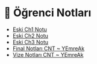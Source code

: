 # 📕 Öğrenci Notları

<!--Index-->

- [Eski Ch1 Notu](./Eski%20Ch1%20Notu.pdf)
- [Eski Ch2 Notu](./Eski%20Ch2%20Notu.pdf)
- [Eski Ch3 Notu](./Eski%20Ch3%20Notu.pdf)
- [Final Notları CNT ~ YEmreAk](./Final%20Notlar%C4%B1%20CNT%20~%20YEmreAk.pdf)
- [Vize Notları CNT ~ YEmreAk](./Vize%20Notlar%C4%B1%20CNT%20~%20YEmreAk.pdf)

<!--Index-->
